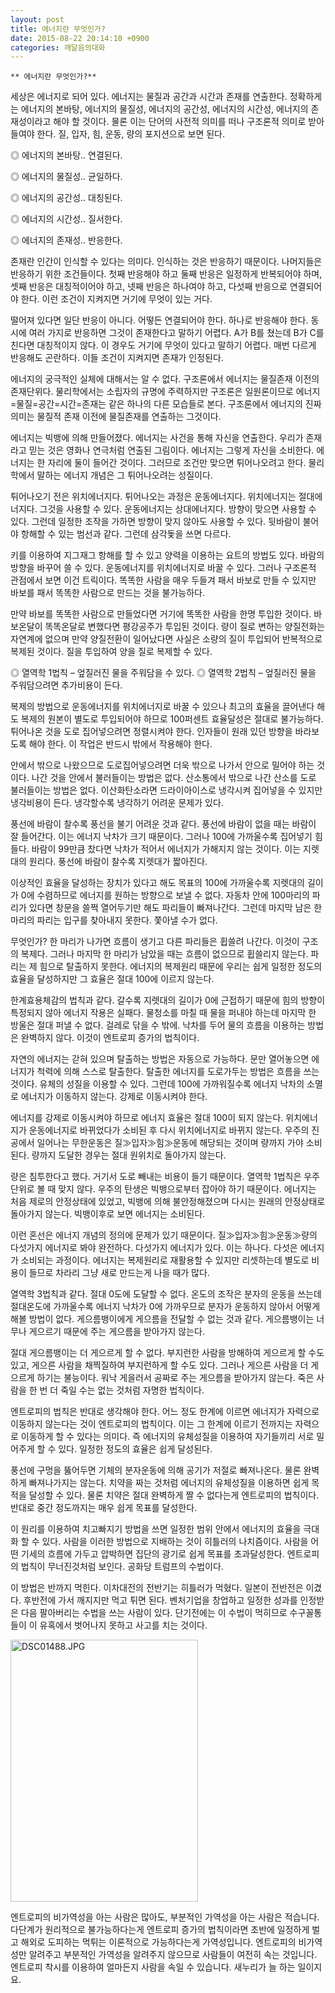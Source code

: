 ```yaml
---
layout: post
title: 에너지란 무엇인가?
date: 2015-08-22 20:14:10 +0900
categories: 깨달음의대화
---
```

 

    ** 에너지란 무엇인가?** 

  


세상은 에너지로 되어 있다. 에너지는 물질과 공간과 시간과 존재를 연출한다. 정확하게는 에너지의 본바탕, 에너지의 물질성, 에너지의 공간성, 에너지의 시간성, 에너지의 존재성이라고 해야 할 것이다. 물론 이는 단어의 사전적 의미를 떠나 구조론적 의미로 받아들여야 한다. 질, 입자, 힘, 운동, 량의 포지션으로 보면 된다. 

  


◎ 에너지의 본바탕.. 연결된다.  
      
◎ 에너지의 물질성.. 균일하다.  
      
◎ 에너지의 공간성.. 대칭된다.  
      
◎ 에너지의 시간성.. 질서한다.  
      
◎ 에너지의 존재성.. 반응한다. 

  


존재란 인간이 인식할 수 있다는 의미다. 인식하는 것은 반응하기 때문이다. 나머지들은 반응하기 위한 조건들이다. 첫째 반응해야 하고 둘째 반응은 일정하게 반복되어야 하며, 셋째 반응은 대칭적이어야 하고, 넷째 반응은 하나여야 하고, 다섯째 반응으로 연결되어야 한다. 이런 조건이 지켜지면 거기에 무엇이 있는 거다. 

  


떨어져 있다면 일단 반응이 아니다. 어떻든 연결되어야 한다. 하나로 반응해야 한다. 동시에 여러 가지로 반응하면 그것이 존재한다고 말하기 어렵다. A가 B를 쳤는데 B가 C를 친다면 대칭적이지 않다. 이 경우도 거기에 무엇이 있다고 말하기 어렵다. 매번 다르게 반응해도 곤란하다. 이들 조건이 지켜지면 존재가 인정된다. 

  


에너지의 궁극적인 실체에 대해서는 알 수 없다. 구조론에서 에너지는 물질존재 이전의 존재단위다. 물리학에서는 소립자의 규명에 주력하지만 구조론은 일원론이므로 에너지=물질=공간=시간=존재는 같은 하나의 다른 모습들로 본다. 구조론에서 에너지의 진짜 의미는 물질적 존재 이전에 물질존재를 연출하는 그것이다. 

  


에너지는 빅뱅에 의해 만들어졌다. 에너지는 사건을 통해 자신을 연출한다. 우리가 존재라고 믿는 것은 영화나 연극처럼 연출된 그림이다. 에너지는 그렇게 자신을 소비한다. 에너지는 한 자리에 둘이 들어간 것이다. 그러므로 조건만 맞으면 튀어나오려고 한다. 물리학에서 말하는 에너지 개념은 그 튀어나오려는 성질이다. 

  


튀어나오기 전은 위치에너지다. 튀어나오는 과정은 운동에너지다. 위치에너지는 절대에너지다. 그것을 사용할 수 있다. 운동에너지는 상대에너지다. 방향이 맞으면 사용할 수 있다. 그런데 일정한 조작을 가하면 방향이 맞지 않아도 사용할 수 있다. 뒷바람이 불어야 항해할 수 있는 범선과 같다. 그런데 삼각돛을 쓰면 다르다. 

  


키를 이용하여 지그재그 항해를 할 수 있고 양력을 이용하는 요트의 방법도 있다. 바람의 방향을 바꾸어 쓸 수 있다. 운동에너지를 위치에너지로 바꿀 수 있다. 그러나 구조론적 관점에서 보면 이건 트릭이다. 똑똑한 사람을 매우 두들겨 패서 바보로 만들 수 있지만 바보를 패서 똑똑한 사람으로 만드는 것을 불가능하다. 

  


만약 바보를 똑똑한 사람으로 만들었다면 거기에 똑똑한 사람을 한명 투입한 것이다. 바보온달이 똑똑온달로 변했다면 평강공주가 투입된 것이다. 량이 질로 변하는 양질전화는 자연계에 없으며 만약 양질전환이 일어났다면 사실은 소량의 질이 투입되어 반복적으로 복제된 것이다. 질을 투입하여 양을 질로 복제할 수 있다. 

  


◎ 열역학 1법칙 – 엎질러진 물을 주워담을 수 있다. ◎ 열역학 2법칙 – 엎질러진 물을 주워담으려면 추가비용이 든다. 

  


복제의 방법으로 운동에너지를 위치에너지로 바꿀 수 있으나 최고의 효율을 끌어낸다 해도 복제의 원본이 별도로 투입되어야 하므로 100퍼센트 효율달성은 절대로 불가능하다. 튀어나온 것을 도로 집어넣으려면 정렬시켜야 한다. 인자들이 원래 있던 방향을 바라보도록 해야 한다. 이 작업은 반드시 밖에서 작용해야 한다. 

  


안에서 밖으로 나왔으므로 도로집어넣으려면 더욱 밖으로 나가서 안으로 밀어야 하는 것이다. 나간 것을 안에서 불러들이는 방법은 없다. 산소통에서 밖으로 나간 산소를 도로 불러들이는 방법은 없다. 이산화탄소라면 드라이아이스로 냉각시켜 집어넣을 수 있지만 냉각비용이 든다. 냉각할수록 냉각하기 어려운 문제가 있다. 

  


풍선에 바람이 찰수록 풍선을 불기 어려운 것과 같다. 풍선에 바람이 없을 때는 바람이 잘 들어간다. 이는 에너지 낙차가 크기 때문이다. 그러나 100에 가까울수록 집어넣기 힘들다. 바람이 99만큼 찼다면 낙차가 적어서 에너지가 가해지지 않는 것이다. 이는 지렛대의 원리다. 풍선에 바람이 찰수록 지렛대가 짧아진다. 

  


이상적인 효율을 달성하는 장치가 있다고 해도 목표의 100에 가까울수록 지렛대의 길이가 0에 수렴하므로 에너지를 원하는 방향으로 보낼 수 없다. 자동차 안에 100마리의 파리가 있다면 창문을 쓸쩍 열어두기만 해도 파리들이 빠져나간다. 그런데 마지막 남은 한 마리의 파리는 입구를 찾아내지 못한다. 쫓아낼 수가 없다. 

  


무엇인가? 한 마리가 나가면 흐름이 생기고 다른 파리들은 휩쓸려 나간다. 이것이 구조의 복제다. 그러나 마지막 한 마리가 남았을 때는 흐름이 없으므로 휩쓸리지 않는다. 파리는 제 힘으로 탈출하지 못한다. 에너지의 복제원리 때문에 우리는 쉽게 일정한 정도의 효율을 달성하지만 그 효율은 절대 100에 이르지 않는다. 

  


한계효용체감의 법칙과 같다. 갈수록 지렛대의 길이가 0에 근접하기 때문에 힘의 방향이 특정되지 않아 에너지 작용은 실패다. 물청소를 마칠 때 물을 퍼내야 하는데 마지막 한 방울은 절대 퍼낼 수 없다. 걸레로 닦을 수 밖에. 낙차를 두어 물의 흐름을 이용하는 방법은 완벽하지 않다. 이것이 엔트로피 증가의 법칙이다. 

  


자연의 에너지는 갇혀 있으며 탈출하는 방법은 자동으로 가능하다. 문만 열어놓으면 에너지가 척력에 의해 스스로 탈출한다. 탈출한 에너지를 도로가두는 방법은 흐름을 쓰는 것이다. 유체의 성질을 이용할 수 있다. 그런데 100에 가까워질수록 에너지 낙차의 소멸로 에너지가 이동하지 않는다. 강제로 이동시켜야 한다. 

  


에너지를 강제로 이동시켜야 하므로 에너지 효율은 절대 100이 되지 않는다. 위치에너지가 운동에너지로 바뀌었다가 소비된 후 다시 위치에너지로 바뀌지 않는다. 우주의 진공에서 일어나는 무한운동은 질≫입자≫힘≫운동에 해당되는 것이며 량까지 가야 소비된다. 량까지 도달한 경우는 절대 원위치로 돌아가지 않는다. 

  


량은 침투한다고 했다. 거기서 도로 빼내는 비용이 들기 때문이다. 열역학 1법칙은 우주단위로 볼 때 맞지 않다. 우주의 탄생은 빅뱅으로부터 잡아야 하기 때문이다. 에너지는 처음 제로의 안정상태에 있었고, 빅뱅에 의해 불안정해졌으며 다시는 원래의 안정상태로 돌아가지 않는다. 빅뱅이후로 보면 에너지는 소비된다. 

  


이런 혼선은 에너지 개념의 정의에 문제가 있기 때문이다. 질≫입자≫힘≫운동≫량의 다섯가지 에너지로 봐야 완전하다. 다섯가지 에너지가 있다. 이는 하나다. 다섯은 에너지가 소비되는 과정이다. 에너지는 복제원리로 재활용할 수 있지만 리셋하는데 별도로 비용이 들므로 차라리 그냥 새로 만드는게 나을 때가 많다. 

  


열역학 3법칙과 같다. 절대 0도에 도달할 수 없다. 온도의 조작은 분자의 운동을 쓰는데 절대온도에 가까울수록 에너지 낙차가 0에 가까우므로 분자가 운동하지 않아서 어떻게 해볼 방법이 없다. 게으름뱅이에게 게으름을 전달할 수 없는 것과 같다. 게으름뱅이는 너무나 게으르기 때문에 주는 게으름을 받아가지 않는다. 

  


절대 게으름뱅이는 더 게으르게 할 수 없다. 부지런한 사람을 방해하여 게으르게 할 수도 있고, 게으른 사람을 채찍질하여 부지런하게 할 수도 있다. 그러나 게으른 사람을 더 게으르게 하기는 불능이다. 워낙 게을러서 공짜로 주는 게으름을 받아가지 않는다. 죽은 사람을 한 번 더 죽일 수는 없는 것처럼 자명한 법칙이다. 

  


엔트로피의 법칙은 반대로 생각해야 한다. 어느 정도 한계에 이르면 에너지가 자력으로 이동하지 않는다는 것이 엔트로피의 법칙이다. 이는 그 한계에 이르기 전까지는 자력으로 이동하게 할 수 있다는 의미다. 즉 에너지의 유체성질을 이용하여 자기들끼리 서로 밀어주게 할 수 있다. 일정한 정도의 효율은 쉽게 달성된다. 

  


풍선에 구멍을 뚫어두면 기체의 분자운동에 의해 공기가 저절로 빠져나온다. 물론 완벽하게 빠져나가지는 않는다. 치약을 짜는 것처럼 에너지의 유체성질을 이용하면 쉽게 목적을 달성할 수 있다. 물론 치약은 절대 완벽하게 짤 수 없다는게 엔트로피의 법칙이다. 반대로 중간 정도까지는 매우 쉽게 목표를 달성한다. 

  


이 원리를 이용하여 치고빠지기 방법을 쓰면 일정한 범위 안에서 에너지의 효율을 극대화 할 수 있다. 사람을 이러한 방법으로 지배하는 것이 히틀러의 나치즘이다. 사람을 어떤 기세의 흐름에 가두고 압박하면 집단의 광기로 쉽게 목표를 초과달성한다. 엔트로피의 법칙이 무너진것처럼 보인다. 공화당 트럼프의 수법이다. 

  


이 방법은 반까지 먹힌다. 이차대전의 전반기는 히틀러가 먹혔다. 일본이 전반전은 이겼다. 후반전에 가서 깨지지만 먹고 튀면 된다. 벤처기업을 창업하고 일정한 성과를 인정받은 다음 팔아버리는 수법을 쓰는 사람이 있다. 단기전에는 이 수법이 먹히므로 수구꼴통들이 이 유혹에서 벗어나지 못하고 사고를 치는 것이다. 

  



 <img src="assets/attach/images/198/906/615/DSC01488.JPG" alt="DSC01488.JPG" width="300" height="419" /> 

  


엔트로피의 비가역성을 아는 사람은 많아도, 부분적인 가역성을 아는 사람은 적습니다. 다단계가 원리적으로 불가능하다는게 엔트로피 증가의 법칙이라면 초반에 일정하게 벌고 해외로 도피하는 먹튀는 이론적으로 가능하다는게 가역성입니다. 엔트로피의 비가역성만 알려주고 부분적인 가역성을 알려주지 않으므로 사람들이 여전히 속는 것입니다. 엔트로피 착시를 이용하여 얼마든지 사람을 속일 수 있습니다. 새누리가 늘 하는 일이지요.
